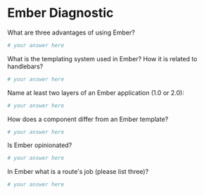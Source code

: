 # Ember Diagnostic

What are three advantages of using Ember?

```sh
# your answer here
```

What is the templating system used in Ember? How it is related to
handlebars?

```sh
# your answer here
```

Name at least two layers of an Ember application (1.0 or 2.0):

```sh
# your answer here
```

How does a component differ from an Ember template?

```sh
# your answer here
```

Is Ember opinionated?

```sh
# your answer here
```

In Ember what is a route's job (please list three)?

```sh
# your answer here
```
